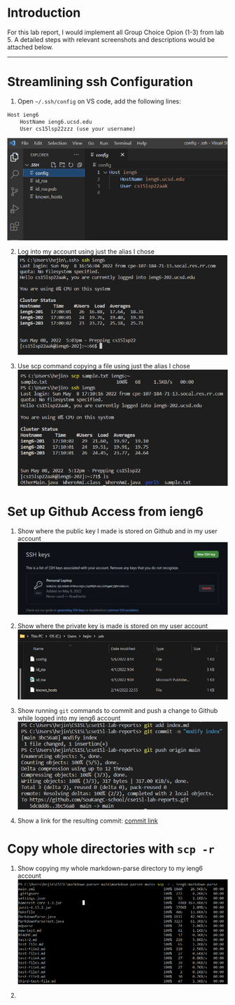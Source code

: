 # Introduction
For this lab report, I would implement all Group Choice Opion (1-3) from lab 5. A detailed steps with relevant screenshots and descriptions would be attached below. 

---

# Streamlining ssh Configuration
1. Open `~/.ssh/config` on VS code, add the following lines:
```
Host ieng6
    HostName ieng6.ucsd.edu
    User cs15lsp22zzz (use your username)
```
![Image](image-3\1.1.png)

2. Log into my account using just the alias I chose
![Image](image-3\1.2.png)

3. Use scp command copying a file using just the alias I chose
![Image](image-3\1.3.png)

# Set up Github Access from ieng6
1. Show where the public key I made is stored on Github and in my user account
![Image](image-3\2.1.png)

2. Show where the private key is made is stored on my user account
![Image](image-3\2.2.png)

3. Show running `git` commands to commit and push a change to Github while logged into my ieng6 account
![Image](image-3\2.3.png)

4. Show a link for the resulting commit:
[commit link](https://github.com/SouKangC-school/cse15l-lab-reports/commit/3bc56a836425917c64da9dfb0c796ed20c6fbec3)

# Copy whole directories with `scp -r`

1. Show copying my whole markdown-parse directory to my ieng6 account
![Image](image-3\3.1.png)

2. 